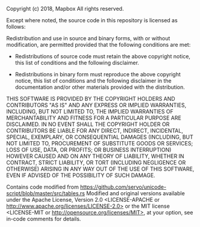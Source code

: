 Copyright (c) 2018, Mapbox
All rights reserved.

Except where noted, the source code in this repository is licensed as follows:

Redistribution and use in source and binary forms, with or without
modification, are permitted provided that the following conditions are met:

* Redistributions of source code must retain the above copyright notice, this
  list of conditions and the following disclaimer.

* Redistributions in binary form must reproduce the above copyright notice,
  this list of conditions and the following disclaimer in the documentation
  and/or other materials provided with the distribution.

THIS SOFTWARE IS PROVIDED BY THE COPYRIGHT HOLDERS AND CONTRIBUTORS "AS IS"
AND ANY EXPRESS OR IMPLIED WARRANTIES, INCLUDING, BUT NOT LIMITED TO, THE
IMPLIED WARRANTIES OF MERCHANTABILITY AND FITNESS FOR A PARTICULAR PURPOSE ARE
DISCLAIMED. IN NO EVENT SHALL THE COPYRIGHT HOLDER OR CONTRIBUTORS BE LIABLE
FOR ANY DIRECT, INDIRECT, INCIDENTAL, SPECIAL, EXEMPLARY, OR CONSEQUENTIAL
DAMAGES (INCLUDING, BUT NOT LIMITED TO, PROCUREMENT OF SUBSTITUTE GOODS OR
SERVICES; LOSS OF USE, DATA, OR PROFITS; OR BUSINESS INTERRUPTION) HOWEVER
CAUSED AND ON ANY THEORY OF LIABILITY, WHETHER IN CONTRACT, STRICT LIABILITY,
OR TORT (INCLUDING NEGLIGENCE OR OTHERWISE) ARISING IN ANY WAY OUT OF THE USE
OF THIS SOFTWARE, EVEN IF ADVISED OF THE POSSIBILITY OF SUCH DAMAGE.

Contains code modified from https://github.com/servo/unicode-script/blob/master/src/tables.rs
Modified and original versions available under the Apache License, Version 2.0
<LICENSE-APACHE or http://www.apache.org/licenses/LICENSE-2.0> or the MIT
license <LICENSE-MIT or http://opensource.org/licenses/MIT>, at your option, see
in-code comments for details.